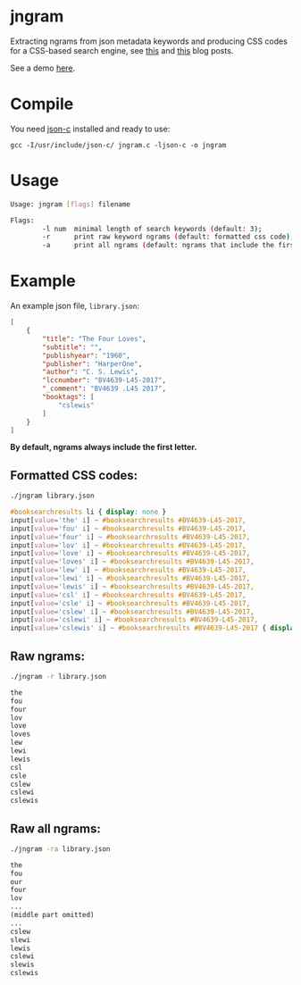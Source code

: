 # jngram

Extracting ngrams from json metadata keywords and producing CSS codes for a CSS-based search engine, see [this](https://gregw.xyz/posts/catalog-your-books/) and [this](https://gregw.xyz/posts/css-search-engine/) blog posts.

See a demo [here](https://gregw.xyz/books/).

# Compile

You need [json-c](https://github.com/json-c/json-c) installed and ready to use:

```
gcc -I/usr/include/json-c/ jngram.c -ljson-c -o jngram
```

# Usage

```sh
Usage: jngram [flags] filename

Flags:
        -l num  minimal length of search keywords (default: 3);
        -r      print raw keyword ngrams (default: formatted css code);
        -a      print all ngrams (default: ngrams that include the first letter).
```

# Example

An example json file, `library.json`:

```json
[
	{
		"title": "The Four Loves",
		"subtitle": "",
		"publishyear": "1960",
		"publisher": "HarperOne",
		"author": "C. S. Lewis",
		"lccnumber": "BV4639-L45-2017",
		"_comment": "BV4639 .L45 2017",
		"booktags": [
			"cslewis"
		]
	}
]
```

**By default, ngrams always include the first letter.**

## Formatted CSS codes:

```sh
./jngram library.json
```

```css
#booksearchresults li { display: none }
input[value='the' i] ~ #booksearchresults #BV4639-L45-2017,
input[value='fou' i] ~ #booksearchresults #BV4639-L45-2017,
input[value='four' i] ~ #booksearchresults #BV4639-L45-2017,
input[value='lov' i] ~ #booksearchresults #BV4639-L45-2017,
input[value='love' i] ~ #booksearchresults #BV4639-L45-2017,
input[value='loves' i] ~ #booksearchresults #BV4639-L45-2017,
input[value='lew' i] ~ #booksearchresults #BV4639-L45-2017,
input[value='lewi' i] ~ #booksearchresults #BV4639-L45-2017,
input[value='lewis' i] ~ #booksearchresults #BV4639-L45-2017,
input[value='csl' i] ~ #booksearchresults #BV4639-L45-2017,
input[value='csle' i] ~ #booksearchresults #BV4639-L45-2017,
input[value='cslew' i] ~ #booksearchresults #BV4639-L45-2017,
input[value='cslewi' i] ~ #booksearchresults #BV4639-L45-2017,
input[value='cslewis' i] ~ #booksearchresults #BV4639-L45-2017 { display: list-item }
```

## Raw ngrams:

```sh
./jngram -r library.json
```

```txt
the
fou
four
lov
love
loves
lew
lewi
lewis
csl
csle
cslew
cslewi
cslewis
```

## Raw all ngrams:

```sh
./jngram -ra library.json
```

```txt
the
fou
our
four
lov
...
(middle part omitted)
...
cslew
slewi
lewis
cslewi
slewis
cslewis
```
